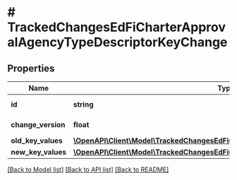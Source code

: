# # TrackedChangesEdFiCharterApprovalAgencyTypeDescriptorKeyChange

## Properties

Name | Type | Description | Notes
------------ | ------------- | ------------- | -------------
**id** | **string** | Resource identifier | [optional]
**change_version** | **float** | Change version | [optional]
**old_key_values** | [**\OpenAPI\Client\Model\TrackedChangesEdFiCharterApprovalAgencyTypeDescriptorKey**](TrackedChangesEdFiCharterApprovalAgencyTypeDescriptorKey.md) |  | [optional]
**new_key_values** | [**\OpenAPI\Client\Model\TrackedChangesEdFiCharterApprovalAgencyTypeDescriptorKey**](TrackedChangesEdFiCharterApprovalAgencyTypeDescriptorKey.md) |  | [optional]

[[Back to Model list]](../../README.md#models) [[Back to API list]](../../README.md#endpoints) [[Back to README]](../../README.md)
